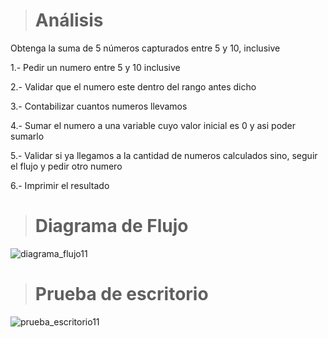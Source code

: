> # Análisis
Obtenga la suma de 5 números capturados entre 5 y 10, inclusive

1.- Pedir un numero entre 5 y 10 inclusive

2.- Validar que el numero este dentro del rango antes dicho 

3.- Contabilizar cuantos numeros llevamos 

4.- Sumar el numero a una variable cuyo valor inicial es 0 y asi poder sumarlo

5.- Validar si ya llegamos a la cantidad de numeros calculados sino, seguir el flujo y pedir otro numero

6.- Imprimir el resultado

> # Diagrama de Flujo
![diagrama_flujo11](https://github.com/Hilayani/ICI-Primera_parcial/assets/122384970/d207eab4-7070-47b8-8930-cde294e2ae43)


> # Prueba de escritorio
![prueba_escritorio11](https://github.com/Hilayani/ICI-Primera_parcial/assets/122384970/50b86548-1369-44f9-8cf6-18d278d2c651)

    

